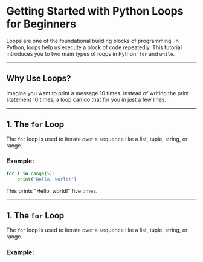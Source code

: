 # Getting Started with Python Loops for Beginners

Loops are one of the foundational building blocks of programming. In Python, loops help us execute a block of code repeatedly. This tutorial introduces you to two main types of loops in Python: `for` and `while`.

---

## Why Use Loops?

Imagine you want to print a message 10 times. Instead of writing the print statement 10 times, a loop can do that for you in just a few lines.

---

## 1. The `for` Loop

The `for` loop is used to iterate over a sequence like a list, tuple, string, or range.

### Example:

```python
for i in range(5):
    print("Hello, world!")
```

This prints "Hello, world!" five times.


---

## 1. The `for` Loop

The `for` loop is used to iterate over a sequence like a list, tuple, string, or range.

### Example:

